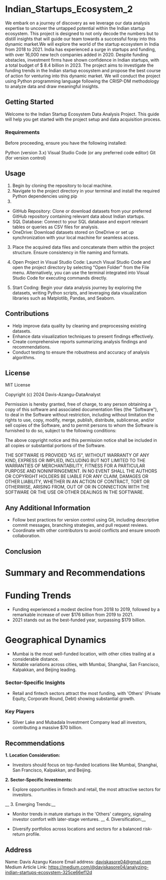 # Indian_Startups_Ecosystem_2
We embark on a journey of discovery as we leverage our data analysis expertise to uncover the untapped potential within the Indian startup ecosystem. This project is designed to not only decode the numbers but to distill insights that will guide our team towards a successful foray into this dynamic market.We will explore the world of the startup ecosystem in India from 2018 to 2021. India has experienced a surge in startups and funding, with over 16,000 new tech companies added in 2020. Despite funding obstacles, investment firms have shown confidence in Indian startups, with a total budget of $ 8.4 billion in 2023. The project aims to investigate the funding trends in the Indian startup ecosystem and propose the best course of action for venturing into this dynamic market. We will conduct the project using Python programming language following the CRISP-DM methodology to analyze data and draw meaningful insights.

## Getting Started
Welcome to the Indian Startup Ecosystem Data Analysis Project. This guide will help you get started with the project setup and data acquisition process.

### Requirements
Before proceeding, ensure you have the following installed:

Python (version 3.x)
Visual Studio Code (or any preferred code editor)
Git (for version control)



## Usage
1. Begin by cloning the repository to local machine.
2. Navigate to the project directory in your terminal and install the required Python dependencies using pip
3.  
- GitHub Repository: Clone or download datasets from your preferred GitHub repository containing relevant data about Indian startups.
- SQL Database: Connect to your SQL database and export relevant tables or queries as CSV files for analysis.
- OneDrive: Download datasets stored on OneDrive or set up synchronization with your local machine for seamless access.

3. Place the acquired data files and concatenate them within the project structure. Ensure consistency in file naming and formats.

4. Open Project in Visual Studio Code: Launch Visual Studio Code and open the project directory by selecting "Open Folder" from the File menu. Alternatively, you can use the terminal integrated into Visual Studio Code for executing commands directly.

5. Start Coding: Begin your data analysis journey by exploring the datasets, writing Python scripts, and leveraging data visualization libraries such as Matplotlib, Pandas, and Seaborn.

## Contributions
- Help improve data quality by cleaning and preprocessing existing datasets.
- Enhance data visualization techniques to present findings effectively.
- Create comprehensive reports summarizing analysis findings and recommendations.
- Conduct testing to ensure the robustness and accuracy of analysis algorithms.
## License
MIT License

Copyright (c) 2024 Davis-Azangu-DataAnalyst

Permission is hereby granted, free of charge, to any person obtaining a copy
of this software and associated documentation files (the "Software"), to deal
in the Software without restriction, including without limitation the rights
to use, copy, modify, merge, publish, distribute, sublicense, and/or sell
copies of the Software, and to permit persons to whom the Software is
furnished to do so, subject to the following conditions:

The above copyright notice and this permission notice shall be included in all
copies or substantial portions of the Software.

THE SOFTWARE IS PROVIDED "AS IS", WITHOUT WARRANTY OF ANY KIND, EXPRESS OR
IMPLIED, INCLUDING BUT NOT LIMITED TO THE WARRANTIES OF MERCHANTABILITY,
FITNESS FOR A PARTICULAR PURPOSE AND NONINFRINGEMENT. IN NO EVENT SHALL THE
AUTHORS OR COPYRIGHT HOLDERS BE LIABLE FOR ANY CLAIM, DAMAGES OR OTHER
LIABILITY, WHETHER IN AN ACTION OF CONTRACT, TORT OR OTHERWISE, ARISING FROM,
OUT OF OR IN CONNECTION WITH THE SOFTWARE OR THE USE OR OTHER DEALINGS IN THE
SOFTWARE.

## Any Additional Information
- Follow best practices for version control using Git, including descriptive commit messages, branching strategies, and pull request reviews.
- Coordinate with other contributors to avoid conflicts and ensure smooth collaboration.





## Conclusion
# Summary and Recommendations

# Funding Trends

- Funding experienced a modest decline from 2018 to 2019, followed by a remarkable increase of over $176 billion from 2019 to 2021.
- 2021 stands out as the best-funded year, surpassing $179 billion.

# Geographical Dynamics

- Mumbai is the most well-funded location, with other cities trailing at a considerable distance.
- Notable variations across cities, with Mumbai, Shanghai, San Francisco, Kalpakkan, and Beijing leading.

### __Sector-Specific Insights__ ###

- Retail and fintech sectors attract the most funding, with 'Others' (Private Equity, Corporate Round, Debt) showing substantial growth.

### Key Players ###

- Silver Lake and Mubadala Investment Company lead all investors, contributing a massive $70 billion.


## Recommendations 


__1. Location Consideration:__

- Investors should focus on top-funded locations like Mumbai, Shanghai, San Francisco, Kalpakkan, and Beijing.

__2. Sector-Specific Investments:__

- Explore opportunities in fintech and retail, the most attractive sectors for investors.

__ 3. Emerging Trends:__

- Monitor trends in mature startups in the 'Others' category, signaling investor comfort with later-stage ventures.
__ 4. Diversification:__

- Diversify portfolios across locations and sectors for a balanced risk-return profile.

## Address
Name: Davis Azangu Kasore
Email address: daviskasore04@gmail.com
Medium Article Link: https://medium.com/@daviskasore04/analyzing-indian-startups-ecosystem-325ce66ef12d


